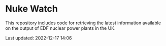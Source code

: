 # Nuke Watch

This repository includes code for retrieving the latest information available on the output of EDF nuclear power plants in the UK.

Last updated: 2022-12-17 14:06